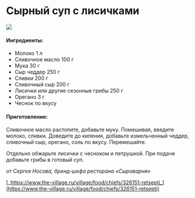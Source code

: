 ﻿---
image: https://i.pinimg.com/564x/bf/d3/e8/bfd3e86963d725672df069ae6c0b1cad.jpg
---
# Сырный суп с лисичками

![](https://i.pinimg.com/564x/bf/d3/e8/bfd3e86963d725672df069ae6c0b1cad.jpg)

#### Ингредиенты:

* Молоко 1 л
* Сливочное масло 100 г
* Мука 30 г
* Сыр чеддер 250 г
* Сливки 200 г
* Сливочный сыр 200 г
* Лисички или другие сезонные грибы 250 г
* Орегано 3 г
* Чеснок по вкусу

#### Приготовление:

Сливочное масло растопите, добавьте муку. Помешивая, введите молоко, сливки. Доведите до кипения, добавьте измельченный чеддер, сливочный сыр, орегано, соль по вкусу. Перемешайте.

Отдельно обжарьте лисички с чесноком и петрушкой. При подаче добавьте грибы в готовый суп.

_от Сергея Носова, бренд-шефа ресторана «Сыроварня»_

[_https://www.the-village.ru/village/food/chiefs/326151-retsepti_](https://www.the-village.ru/village/food/chiefs/326151-retsepti)

